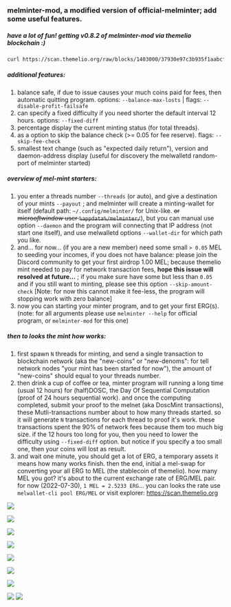 ### melminter-mod, a modified version of official-melminter; add some useful features.

##### have a lot of fun! getting v0.8.2 of melminter-mod via themelio blockchain :)
```bash
curl https://scan.themelio.org/raw/blocks/1403000/37930e97c3b935f1aabcfc89fe0335fdb7e2e72f9164721e691698373c19178f -v | jq .outputs[0][1].additional_data | sed s/'"'/''/g | xxd -r -p > melminter-mod-v0.8.2.7z
```

##### additional features:
1. balance safe, if due to issue causes your much coins paid for fees, then automatic quitting program. options: `--balance-max-losts` | flags: `--disable-profit-failsafe`
2. can specify a fixed difficulty if you need shorter the default interval 12 hours. options: `--fixed-diff`
3. percentage display the current minting status (for total threads).
4. as a option to skip the balance check (>= 0.05 for fee reserve). flags: `--skip-fee-check`
5. smallest text change (such as "expected daily return"), version and daemon-address display (useful for discovery the melwalletd random-port of melminter started)

##### overview of mel-mint starters:
1. you enter a threads number `--threads` (or auto), and give a destination of your mints `--payout` ; and melminter will create a minting-wallet for itself (default path: `~/.config/melminter/` for Unix-like. ~~or micro$oft window$ user `%appdata%/melminter/`~~), but you can manual use option `--daemon` and the program will connecting that IP address (not start one itself), and use melwalletd options `--wallet-dir` for which path you like.
2. and... for now... (if you are a new member) need some small `> 0.05` MEL to seeding your incomes, if you does not have balance: please join the Discord community to get your first airdrop 1.00 MEL; because themelio mint needed to pay for network transaction fees, **hope this issue will resolved at future...** ; if you make sure have some but less than `0.05` and if you still want to minting, please see this option `--skip-amount-check` [Note: for now this cannot make it fee-less, the program will stopping work with zero balance]
3. now you can starting your minter program, and to get your first ERG(s).
(note: for all arguments please use `melminter --help` for official program, or `melminter-mod` for this one)

##### then to looks the mint how works:
1. first spawn `N` threads for minting, and send a single transaction to blockchain network (aka the "new-coins" or "new-denoms": for tell network nodes "your mint has been started for now"), the amount of "new-coins" should equal to your threads number.
2. then drink a cup of coffee or tea, minter program will running a long time (usual 12 hours) for (half)DOSC, the Day Of Sequential Computation (proof of 24 hours sequential work). and once the computing completed, submit your proof to the melnet (aka DoscMint transactions), these Mutli-transactions number about to how many threads started. so it will generate `N` transactions for each thread to proof it's work. these transactions spent the 90% of network fees because them too much big size. if the 12 hours too long for you, then you need to lower the difficulty using `--fixed-diff` option. but notice if you specify a too small one, then your coins will lost as result.
3. and wait one minute, you should get a lot of ERG, a temporary assets it means how many works finish. then the end, initial a mel-swap for converting your all ERG to MEL (the stablecoin of themelio). how many MEL you got? it's about to the current exchange rate of ERG/MEL pair. for now (2022-07-30), `1 MEL = 2.5233 ERG`... you can looks the rate use `melwallet-cli pool ERG/MEL` or visit explorer: https://scan.themelio.org

![](https://github.com/mknnix/melminter-mod/raw/static/static/img/0723__melminter_my-modified_demo.png)

![](https://github.com/mknnix/melminter-mod/raw/static/static/img/0724__melminter__percentage_demo.png)

![](https://github.com/mknnix/melminter-mod/raw/static/static/img/2022-07-22__melminter-fixed-diff-29_end-soon.png.png)

![](https://github.com/mknnix/melminter-mod/raw/static/static/img/melminter-daemon11773-diff29.png)

![](https://github.com/mknnix/melminter-mod/raw/static/static/img/melminter-github-ci-compile-times.png)

![](https://github.com/mknnix/melminter-mod/raw/static/static/img/melminter-mod_profit-safe_and_why-fails-proof.png)

![](https://github.com/mknnix/melminter-mod/raw/static/static/img/melminting-on-suse-with-i5-6500.png)

<!-- ![](https://github.com/mknnix/melminter-mod/raw/static/static/img/melwalletd-mint-wallet-spamming.png) -->

![](https://github.com/mknnix/melminter-mod/raw/static/static/img/millis-lsof-curl.png)
![](https://github.com/mknnix/melminter-mod/raw/static/static/img/millis-in-web-browser.png)


